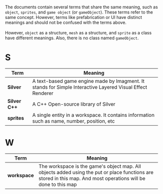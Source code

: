 The documents contain several terms that share the same meaning, such as `object`, `sprites`, and `game object` (or `gameObject`).
These terms refer to the same concept. However, terms like prefabrication or UI have distinct meanings and should not be 
confused with the terms above. 
<br> <br>
However, `object` as a structure, `mesh` as a structure, and `sprite` as a class have different meanings. Also, there is no class named `gameObject`.

# S
| Term             | Meaning                                                                                   |
|------------------|-------------------------------------------------------------------------------------------|
| **Silver**       | A text-based game engine made by Imagment. It stands for Simple Interactive Layered Visual Effect Renderer|
| **Silver C++**   | A C++ Open-source library of Silver|
| **sprites**      | A single entity in a workspace. It contains information such as name, number, position, etc|

# W
| Term             | Meaning                                                                                   |
|------------------|-------------------------------------------------------------------------------------------|
| **workspace**       | The workspace is the game's object map. All objects added using the put or place functions are stored in this map. And most operations will be done to this map |
